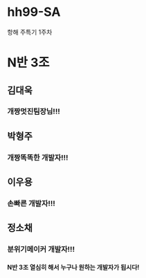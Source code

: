 # hh99-SA
항해 주특기 1주차 

# N반 3조

## 김대욱
### 개짱멋진팀장님!!!
## 박형주
### 개짱똑똑한 개발자!!!
## 이우용
### 손빠른 개발자!!!
## 정소채
### 분위기메이커 개발자!!!

#### N반 3조 열심히 해서 누구나 원하는 개발자가 됩시다!
